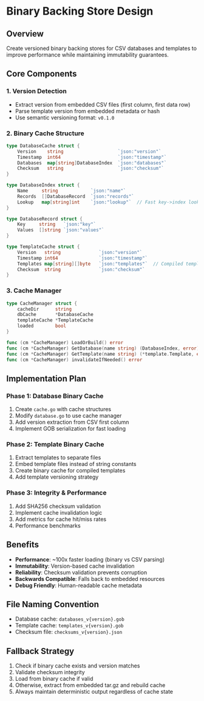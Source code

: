 # Binary Backing Store Design

## Overview
Create versioned binary backing stores for CSV databases and templates to improve performance while maintaining immutability guarantees.

## Core Components

### 1. Version Detection
- Extract version from embedded CSV files (first column, first data row)
- Parse template version from embedded metadata or hash
- Use semantic versioning format: `v0.1.0`

### 2. Binary Cache Structure
```go
type DatabaseCache struct {
    Version    string                    `json:"version"`
    Timestamp  int64                     `json:"timestamp"`
    Databases  map[string]DatabaseIndex  `json:"databases"`
    Checksum   string                    `json:"checksum"`
}

type DatabaseIndex struct {
    Name     string            `json:"name"`
    Records  []DatabaseRecord  `json:"records"`
    Lookup   map[string]int    `json:"lookup"`  // Fast key->index lookup
}

type DatabaseRecord struct {
    Key     string   `json:"key"`
    Values  []string `json:"values"`
}

type TemplateCache struct {
    Version   string              `json:"version"`
    Timestamp int64               `json:"timestamp"`
    Templates map[string][]byte   `json:"templates"`  // Compiled template bytes
    Checksum  string              `json:"checksum"`
}
```

### 3. Cache Manager
```go
type CacheManager struct {
    cacheDir      string
    dbCache       *DatabaseCache
    templateCache *TemplateCache
    loaded        bool
}

func (cm *CacheManager) LoadOrBuild() error
func (cm *CacheManager) GetDatabase(name string) (DatabaseIndex, error)
func (cm *CacheManager) GetTemplate(name string) (*template.Template, error)
func (cm *CacheManager) invalidateIfNeeded() error
```

## Implementation Plan

### Phase 1: Database Binary Cache
1. Create `cache.go` with cache structures
2. Modify `database.go` to use cache manager
3. Add version extraction from CSV first column
4. Implement GOB serialization for fast loading

### Phase 2: Template Binary Cache  
1. Extract templates to separate files
2. Embed template files instead of string constants
3. Create binary cache for compiled templates
4. Add template versioning strategy

### Phase 3: Integrity & Performance
1. Add SHA256 checksum validation
2. Implement cache invalidation logic
3. Add metrics for cache hit/miss rates
4. Performance benchmarks

## Benefits
- **Performance**: ~100x faster loading (binary vs CSV parsing)
- **Immutability**: Version-based cache invalidation
- **Reliability**: Checksum validation prevents corruption
- **Backwards Compatible**: Falls back to embedded resources
- **Debug Friendly**: Human-readable cache metadata

## File Naming Convention
- Database cache: `databases_v{version}.gob`
- Template cache: `templates_v{version}.gob` 
- Checksum file: `checksums_v{version}.json`

## Fallback Strategy
1. Check if binary cache exists and version matches
2. Validate checksum integrity
3. Load from binary cache if valid
4. Otherwise, extract from embedded tar.gz and rebuild cache
5. Always maintain deterministic output regardless of cache state
